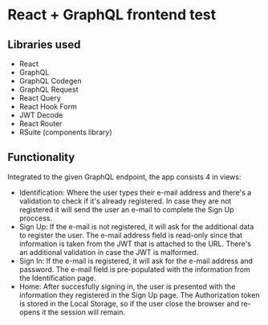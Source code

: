 # React + GraphQL frontend test

## Libraries used
* React
* GraphQL
* GraphQL Codegen
* GraphQL Request
* React Query
* React Hook Form
* JWT Decode
* React Router
* RSuite (components library)

## Functionality
Integrated to the given GraphQL endpoint, the app consists 4 in views:
* Identification: Where the user types their e-mail address and there's a validation to check if it's already registered. In case they are not registered it will send the user an e-mail to complete the Sign Up proccess. 
* Sign Up: If the e-mail is not registered, it will ask for the additional data to register the user. The e-mail address field is read-only since that information is taken from the JWT that is attached to the URL. There's an additional validation in case the JWT is malformed.
* Sign In: If the e-mail is registered, it will ask for the e-mail address and password. The e-mail field is pre-populated with the information from the Identification page.
* Home: After succesfully signing in, the user is presented with the information they registered in the Sign Up page. The Authorization token is stored in the Local Storage, so if the user close the browser and re-opens it the session will remain.
